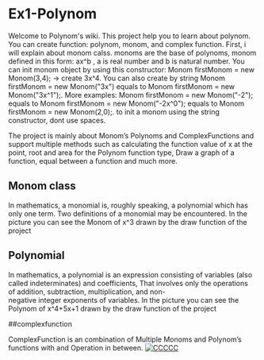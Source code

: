 # Ex1-Polynom
Welcome to Polynom's wiki. This project help you to learn about polynom. You can create function: polynom, monom, and complex function. First, i will explain about monom calss. monoms are the base of polynoms, monom defined in this form: ax^b , a is real number and b is natural number. You can init monom object by using this constructor: Monom firstMonom = new Monom(3,4); -> create 3x^4. You can also create by string Monom firstMonom = new Monom("3x") equals to Monom firstMonom = new Monom("3x^1");. More examples: Monom firstMonom = new Monom("-2"); equals to Monom firstMonom = new Monom("-2x^0"); equals to Monom firstMonom = new Monom(2,0);. to init a monom using the string constructor, dont use spaces.

The project is mainly about Monom’s Polynoms and
ComplexFunctions and support multiple methods such as 
calculating the function value of x at the point, 
root and area for the Polynom function type, 
Draw a graph of a function,
equal between a function and much more.


## Monom class

In mathematics, a monomial is, roughly speaking, a polynomial which has only one term. 
Two definitions of a monomial may be encountered.
In the picture you can see the Monom of x^3 drawn by the draw function of the project 

## Polynomial

In mathematics, a polynomial is an expression consisting of variables (also called indeterminates) and coefficients, 
That involves only the operations of addition, subtraction, multiplication, and non-negative integer exponents of variables. 
In the picture you can see the Polynom of x^4+5x+1 drawn by the draw function of the project 

##complexfunction

ComplexFunction is an combination of Multiple Monoms and Polynom’s functions  with and Operation in between. 
<a href="http://www.siz.co.il/my.php?i=g4zqwdtyzgzz.png"><img src="http://up419.siz.co.il/img1/g4zqwdtyzgzz.png" border="0" alt="CCCCC" /></a>

